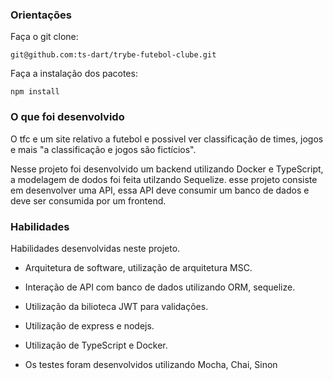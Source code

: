 ### Orientações
Faça o git clone:

    git@github.com:ts-dart/trybe-futebol-clube.git

Faça a instalação dos pacotes:

    npm install

### O que foi desenvolvido
O tfc e um site relativo a futebol e possivel ver classificação de times, jogos e mais "a classificação e jogos são fictícios".

Nesse projeto foi desenvolvido um backend utilizando Docker e TypeScript, a modelagem de dodos foi feita utilzando Sequelize. esse projeto consiste em desenvolver uma API, essa API deve consumir um banco de dados e deve ser consumida por um frontend.

### Habilidades
Habilidades desenvolvidas neste projeto.

* Arquitetura de software, utilização de arquitetura MSC.

* Interação de API com banco de dados utilizando ORM, sequelize.

* Utilização da bilioteca JWT para validações.

* Utilização de express e nodejs.

* Utilização de TypeScript e Docker.

* Os testes foram desenvolvidos utilizando Mocha, Chai, Sinon
